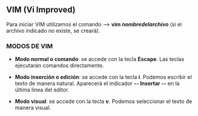 ## VIM (Vi Improved)

Para iniciar VIM utilizamos el comando --> **vim _nombredelarchivo_** (si el archivo indicado no existe, se creará).

### MODOS DE VIM

- **Modo normal o comando**: se accede con la tecla **Escape**. Las teclas ejecutarán comandos directamente.

- **Modo inserción o edición**: se accede con la tecla **i**. Podemos escribir el texto de manera natural. Aparecerá el indicador **-- Insertar --** en la última linea del editor.

- **Modo visual**: se accede con la tecla **v**. Podemos seleccionar el texto de manera visual.


